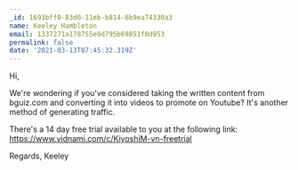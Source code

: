 ```yaml
---
_id: 1693bff0-83d0-11eb-b814-6b9ea74330a3
name: Keeley Hambleton
email: 1337271a178755e9d795b69851f0d953
permalink: false
date: '2021-03-13T07:45:32.319Z'
---
```

Hi,

We're wondering if you've considered taking the written content from bguiz.com and converting it into videos to promote on Youtube? It's another method of generating traffic.

There's a 14 day free trial available to you at the following link: https://www.vidnami.com/c/KiyoshiM-vn-freetrial

Regards,
Keeley
